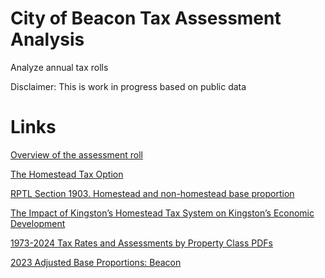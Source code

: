 # City of Beacon Tax Assessment Analysis
Analyze annual tax rolls 

Disclaimer: This is work in progress based on public data

# Links
[Overview of the assessment roll](https://www.tax.ny.gov/pubs_and_bulls/orpts/tentasmtroll.htm)

[The Homestead Tax Option](https://www.tax.ny.gov/pdf/publications/orpts/homestead.pdf)

[RPTL Section 1903. Homestead and non-homestead base proportion](https://www.tax.ny.gov/research/property/legal/localop/art19.htm)

[The Impact of Kingston’s Homestead Tax System
on Kingston’s Economic Development](https://www.townofossining.com/cms/assessment-information/106-the-impact-of-kingston-homestead-tax-final-03-25-14-jbtc/file)

[1973-2024 Tax Rates and Assessments by Property Class PDFs](https://www.dutchessny.gov/Departments/Real-Property-Tax/RPT-Tax-Rates-in-Dutchess-County.htm)

[2023 Adjusted Base Proportions: Beacon](https://legistarweb-production.s3.amazonaws.com/uploads/attachment/pdf/2259103/2023_adj_bse_prop.pdf)
